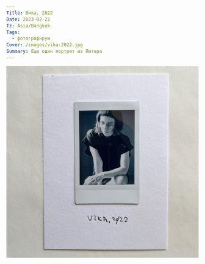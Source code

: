 ```yaml
---
Title: Вика, 2022
Date: 2023-02-22
Tz: Asia/Bangkok
Tags:
  - фотографирую
Cover: /images/vika-2022.jpg
Summary: Еще один портрет из Питера
---
```


![Вика, 2022](images/vika-2022@2x.jpg)